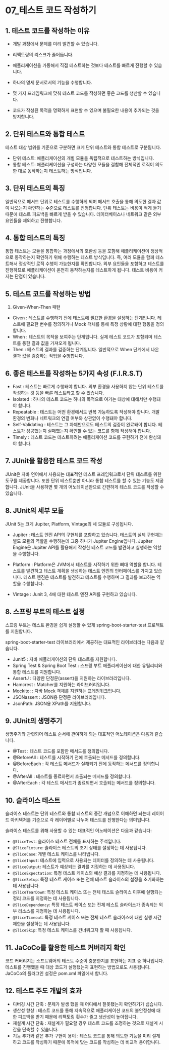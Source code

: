 # 07_테스트 코드 작성하기

## 1. 테스트 코드를 작성하는 이유

- 개발 과정에서 문제를 미리 발견할 수 있습니다.

- 리팩토링의 리스크가 줄어듭니다.

- 애플리케이션을 가동해서 직접 테스트하는 것보다 테스트를 빠르게 진행할 수 있습니다.

- 하나의 명세 문서로서의 기능을 수행합니다.

- 몇 가지 프레임워크에 맞춰 테스트 코드를 작성하면 좋은 코드를 생산할 수 있습니다.

- 코드가 작성된 목적을 명확하게 표현할 수 있으며 불필요한 내용이 추가되는 것을 방지합니다.

## 2. 단위 테스트와 통합 테스트

테스트 대상 범위를 기준으로 구분하면 크게 단위 테스트와 통합 테스트로 구분됩니다.

- 단위 테스트: 애플리케이션의 개별 모듈을 독립적으로 테스트하는 방식입니다.
- 통합 테스트: 애플리케이션을 구성하는 다양한 모듈을 결합해 전체적인 로직이 의도한 대로 동작하는지 테스트하는 방식입니다.

## 3. 단위 테스트의 특징

일반적으로 메서드 단위로 테스트를 수행하게 되며 메서드 호출을 통해 의도한 결과 값이 나오는지 확인하는 수준으로 테스트를 진행합니다. 단위 테스트는 비용이 적게 들기 때문에 테스트 피드백을 빠르게 받을 수 있습니다. 데이터베이스나 네트워크 같은 외부 요인들을 제외하고 진행합니다.

## 4. 통합 테스트의 특징

통합 테스트는 모듈을 통합하는 과정에서의 호환성 등을 포함해 애플리케이션이 정상적으로 동작하는지 확인하기 위해 수행하는 테스트 방식입니다. 즉, 여러 모듈을 함께 테스트해서 정상적인 로직 수행이 가능한지를 확인합니다. 외부 요인들을 포함하고 테스트를 진행하므로 애플리케이션이 온전히 동작하는지를 테스트하게 됩니다. 테스트 비용이 커지는 단점이 있습니다.

## 5. 테스트 코드를 작성하는 방법

1) Given-When-Then 패턴

- Given : 테스트를 수행하기 전에 테스트에 필요한 환경을 설정하는 단계입니다. 테스트에 필요한 변수를 정의하거나 Mock 객체를 통해 특정 상황에 대한 행동을 정의합니다.
- When : 테스트의 목적을 보여주는 단계입니다. 실제 테스트 코드가 포함되며 테스트를 통한 결과 값을 가져오게 됩니다.
- Then : 테스트의 결과를 검증하는 단계입니다. 일반적으로 When 단계에서 나온 결과 값을 검증하는 작업을 수행합니다.

## 6. 좋은 테스트를 작성하는 5가지 속성 (F.I.R.S.T)

- Fast : 테스트는 빠르게 수행돼야 합니다. 외부 환경을 사용하지 않는 단위 테스트를 작성하는 것 등을 빠른 테스트라고 할 수 있습니다.
- Isolated : 하나의 테스트 코드는 하나의 목적으로 여기는 대상에 대해서만 수행돼야 합니다.
- Repeatable : 테스트는 어떤 환경에서도 반복 가능하도록 작성해야 합니다. 개발 환경의 변화나 네트워크의 연결 여부와 상관없이 수행돼야 합니다.
- Self-Validating : 테스트는 그 자체만으로도 테스트의 검증이 완료돼야 합니다. 테스트가 성공했는지 실패했는지 확인할 수 있는 코드를 함께 작성해야 합니다.
- Timely : 테스트 코드는 테스트하려는 애플리케이션 코드를 구현하기 전에 완성돼야 합니다. 

## 7. JUnit을 활용한 테스트 코드 작성

JUnit은 자바 언어에서 사용되는 대표적인 테스트 프레임워크로서 단위 테스트를 위한 도구를 제공합니다. 또한 단위 테스트뿐만 아니라 통합 테스트를 할 수 있는 기능도 제공합니다. JUnit을 사용하면 몇 개의 어노테이션만으로 간편하게 테스트 코드를 작성할 수 있습니다.

## 8. JUnit의 세부 모듈

JUnit 5는 크게 Jupiter, Platform, Vintage의 세 모듈로 구성됩니다.

- Jupiter : 테스트 엔진 API의 구현체를 포함하고 있습니다. 테스트의 실제 구현체는 별도 모듈의 역할을 수행하는데 그중 하나가 Jupiter Engine입니다. Jupiter Engine은 Jupiter API를 활용해서 작성한 테스트 코드를 발견하고 실행하는 역할을 수행합니다.

- Platform : Platform은 JVM에서 테스트를 시작하기 위한 뼈대 역할을 합니다. 테스트를 발견하고 테스트 계획을 생성하는 테스트 엔진의 인터페이스를 가지고 있습니다. 테스트 엔진은 테스트를 발견하고 테스트를 수행하며 그 결과를 보고하는 역할을 수행합니다.

- Vintage : Junit 3, 4에 대한 테스트 엔진 API를 구현하고 있습니다.

## 8. 스프링 부트의 테스트 설정

스프링 부트는 테스트 환경을 쉽게 설정할 수 있게 spring-boot-starter-test 프로젝트를 지원합니다.

spring-boot-starter-test 라이브러리에서 제공하는 대표적인 라이브러리는 다음과 같습니다.

- Junit5 : 자바 애플리케이션의 단위 테스트를 지원합니다.
- Spring Test & Spring Boot Test : 스프링 부트 애플리케이션에 대한 유틸리티와 통합 테스트를 지원합니다.
- AssertJ : 다양한 단정문(assert)을 지원하는 라이브러리입니다.
- Hamcrest : Matcher를 지원하는 라이브러리입니다.
- Mockito: : 자바 Mock 객체를 지원하는 프레임워크입니다.
- JSONassert : JSON용 단정문 라이브러리입니다.
- JsonPath: JSON용 XPath를 지원합니다.

## 9. JUnit의 생명주기

생명주기와 관련되어 테스트 순서에 관여하게 되는 대표적인 어노테이션은 다음과 같습니다.

- @Test : 테스트 코드를 포함한 메서드를 정의합니다.
- @BeforeAll : 테스트를 시작하기 전에 호출되는 메서드를 정의합니다.
- @BeforeEach : 각 테스트 메서드가 실해되기 전에 동작하는 메서드를 정의합니다.
- @AfterAll : 테스트를 종료하면서 호출되는 메서드를 정의합니다.
- @AfterEach : 각 테스트 메서드가 종료되면서 호출되는 메서드를 정의합니다.

## 10. 슬라이스 테스트

슬라이스 테스트는 단위 테스트와 통합 테스트의 중간 개념으로 이해하면 되는데 레이어드 아키텍처를 기준으로 각 레이어별로 나누어 테스트를 진행한다는 의미입니다.

슬라이스 테스트를 위해 사용할 수 있는 대표적인 어노테이션은 다음과 같습니다:

- `@SliceTest`: 슬라이스 테스트 전체를 표시하는 주석입니다.
- `@SliceFixture`: 슬라이스 테스트의 초기 상태를 설정하는 데 사용됩니다.
- `@SliceCase`: 개별 테스트 케이스를 나타냅니다.
- `@SliceInput`: 테스트에 입력으로 사용되는 데이터를 정의하는 데 사용됩니다.
- `@SliceOutput`: 테스트가 예상되는 결과를 지정하는 데 사용됩니다.
- `@SliceExpectation`: 특정 테스트 케이스의 예상 결과를 지정하는 데 사용됩니다.
- `@SliceSetup`: 특정 테스트 케이스 또는 전체 테스트 슬라이스의 설정을 초기화하는 데 사용됩니다.
- `@SliceTearDown`: 특정 테스트 케이스 또는 전체 테스트 슬라이스 이후에 실행되는 정리 코드를 지정하는 데 사용됩니다.
- `@SliceDependency`: 특정 테스트 케이스 또는 전체 테스트 슬라이스가 종속되는 외부 리소스를 지정하는 데 사용됩니다.
- `@SliceTimeout`: 특정 테스트 케이스 또는 전체 테스트 슬라이스에 대한 실행 시간 제한을 설정하는 데 사용됩니다.
- `@SliceSkip`: 특정 테스트 케이스를 건너뛰고자 할 때 사용됩니다.


## 11. JaCoCo를 활용한 테스트 커버리지 확인

코드 커버리지는 소프트웨어의 테스트 수준이 충분한지를 표현하는 지표 중 하나입니다. 테스트를 진행했을 때 대상 코드가 실행됐는지 표현하는 방법으로도 사용됩니다. JaCoCo의 플러그인 설정은 pom.xml 파일에서 합니다.

## 12. 테스트 주도 개발의 효과

- 디버깅 시간 단축 : 문제가 발생 했을 때 어디에서 잘못됐는지 확인하기가 쉽습니다.
- 생산성 향상 : 테스트 코드를 통해 지속적으로 애플리케이션 코드의 불안정성에 대한 피드백을 받기 때문에 리팩토링 횟수가 줄고 생산성이 높아집니다.
- 재설계 시간 단축 : 재설계가 필요할 경우 테스트 코드를 조정하는 것으로 재설계 시간을 단축할 수 있습니다.
- 기능 추가와 같은 추가 구현이 용이 : 테스트 코드를 통해 의도한 기능을 미리 설계하고 코드를 작성하기 때문에 목적에 맞는 코드를 작성하는 데 비교적 용이합니다.
